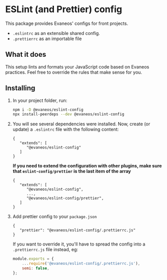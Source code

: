# ESLint (and Prettier) config

This package provides Evaneos' configs for front projects.

-   `.eslintrc` as an extensible shared config.
-   `.prettierrc` as an importable file

## What it does

This setup lints and formats your JavaScript code based on Evaneos practices. Feel free to override the rules that make sense for you.

## Installing

1.  In your project folder, run:

    ```bash
    npm i -D @evaneos/eslint-config
    npx install-peerdeps --dev @evaneos/eslint-config
    ```

2.  You will see several dependencies were installed. Now, create (or update) a `.eslintrc` file with the following content:

    ```
    {
       "extends": [
          "@evaneos/eslint-config"
       ]
    }
    ```

    **If you need to extend the configuration with other plugins, make sure that `eslint-config/prettier` is the last item of the array**

    ```
    {
       "extends": [
          "@evaneos/eslint-config",
          ...,
          "@evaneos/eslint-config/prettier",
       ]
    }
    ```

3.  Add prettier config to your `package.json`

    ```
    {
       "prettier": "@evaneos/eslint-config/.prettierrc.js"
    }
    ```

    If you want to override it, you'll have to spread the config into a `.prettierrc.js` file instead, eg:

    ```js
    module.exports = {
        ...require('@evaneos/eslint-config/.prettierrc.js'),
        semi: false,
    };
    ```

<!-- 4. Copy the .tsconfig file from this repository into your project folder -->
